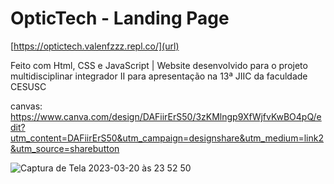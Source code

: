 # OpticTech - Landing Page

[https://optictech.valenfzzz.repl.co/](url)

Feito com Html, CSS e JavaScript | Website desenvolvido para o projeto multidisciplinar integrador II para apresentação na 13ª JIIC da faculdade CESUSC

canvas: https://www.canva.com/design/DAFiirErS50/3zKMlngp9XfWjfvKwBO4pQ/edit?utm_content=DAFiirErS50&utm_campaign=designshare&utm_medium=link2&utm_source=sharebutton

![Captura de Tela 2023-03-20 às 23 52 50](https://user-images.githubusercontent.com/107444154/226507640-65e1cb04-fda4-445c-aa67-97bd116abab4.png)

